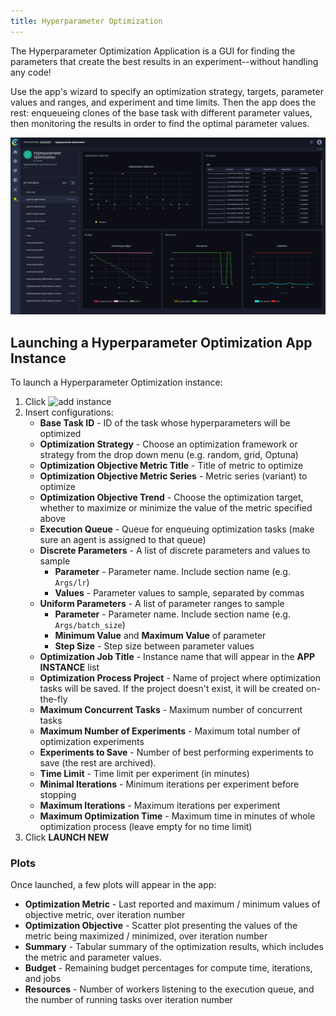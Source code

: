 ```yaml
---
title: Hyperparameter Optimization
---
```


The Hyperparameter Optimization Application is a GUI for finding the parameters that create the best results in an experiment--without
handling any code! 

Use the app's wizard to specify an optimization strategy, targets, parameter values and ranges, 
and experiment and time limits. Then the app does the rest: enqueueing clones of the base task with different parameter values, 
then monitoring the results in order to find the optimal parameter values.

![Hyperparameter Optimization App](../../img/webapp_apps_hpo.png)

## Launching a Hyperparameter Optimization App Instance

To launch a Hyperparameter Optimization instance:
1. Click <img src="/docs/latest/icons/ico-add.svg" alt="add instance" className="icon size-sm space-sm" />
1. Insert configurations:
    - **Base Task ID** - ID of the task whose hyperparameters will be optimized
    - **Optimization Strategy** - Choose an optimization framework or strategy from the drop down menu (e.g. random, 
      grid, Optuna)
    - **Optimization Objective Metric Title** - Title of metric to optimize
    - **Optimization Objective Metric Series** - Metric series (variant) to optimize
    - **Optimization Objective Trend** - Choose the optimization target, whether to maximize or minimize the value of the metric
      specified above
    - **Execution Queue** - Queue for enqueuing optimization tasks (make sure an agent is assigned to that queue) 
    - **Discrete Parameters** - A list of discrete parameters and values to sample
        - **Parameter** - Parameter name. Include section name (e.g. `Args/lr`)
        - **Values** - Parameter values to sample, separated by commas 
    - **Uniform Parameters** - A list of parameter ranges to sample
        - **Parameter** - Parameter name. Include section name (e.g. `Args/batch_size`)
        - **Minimum Value** and **Maximum Value** of parameter
        - **Step Size** - Step size between parameter values
    - **Optimization Job Title** -  Instance name that will appear in the **APP INSTANCE** list 
    - **Optimization Process Project** - Name of project where optimization tasks will be saved. If the project doesn't exist, it will 
      be created on-the-fly
    - **Maximum Concurrent Tasks** - Maximum number of concurrent tasks
    - **Maximum Number of Experiments** - Maximum total number of optimization experiments 
    - **Experiments to Save** - Number of best performing experiments to save (the rest are archived).
    - **Time Limit** - Time limit per experiment (in minutes)
    - **Minimal Iterations** - Minimum iterations per experiment before stopping
    - **Maximum Iterations** - Maximum iterations per experiment 
    - **Maximum Optimization Time** - Maximum time in minutes of whole optimization process (leave empty for no time 
      limit)
1. Click **LAUNCH NEW**

### Plots
Once launched, a few plots will appear in the app:
* **Optimization Metric** - Last reported and maximum / minimum values of objective metric, over iteration number
* **Optimization Objective** -  Scatter plot presenting the values of the metric being maximized / minimized, over iteration number
* **Summary** - Tabular summary of the optimization results, which includes the metric and parameter values. 
* **Budget** - Remaining budget percentages for compute time, iterations, and jobs  
* **Resources** - Number of workers listening to the execution queue, and the number of running tasks over iteration number 


